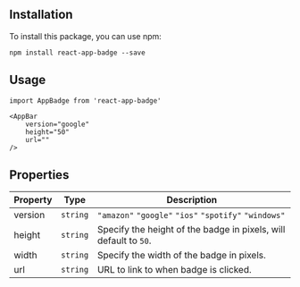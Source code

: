 
## Installation

To install this package, you can use npm:
```
npm install react-app-badge --save
```

## Usage 

```
import AppBadge from 'react-app-badge'
```
```
<AppBar
    version="google"
    height="50"
    url=""
/>
```
## Properties

Property | Type | Description
-------- | ---- | -----------
version | `string` | `"amazon"` `"google"` `"ios"` `"spotify"` `"windows"`
height | `string` | Specify the height of the badge in pixels, will default to `50`.
width | `string` | Specify the width of the badge in pixels.
url | `string` | URL to link to when badge is clicked.

